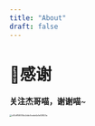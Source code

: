 ```yaml
---
title: "About"
draft: false
---
```


<div class="nav">

# **🏀感谢**

**关注杰哥喵，谢谢喵**~

<img src="index.assets/c00df158314e2ddc0cede4a1e03823a.png" alt="c00df158314e2ddc0cede4a1e03823a" style="zoom: 25%;" />

</div>
